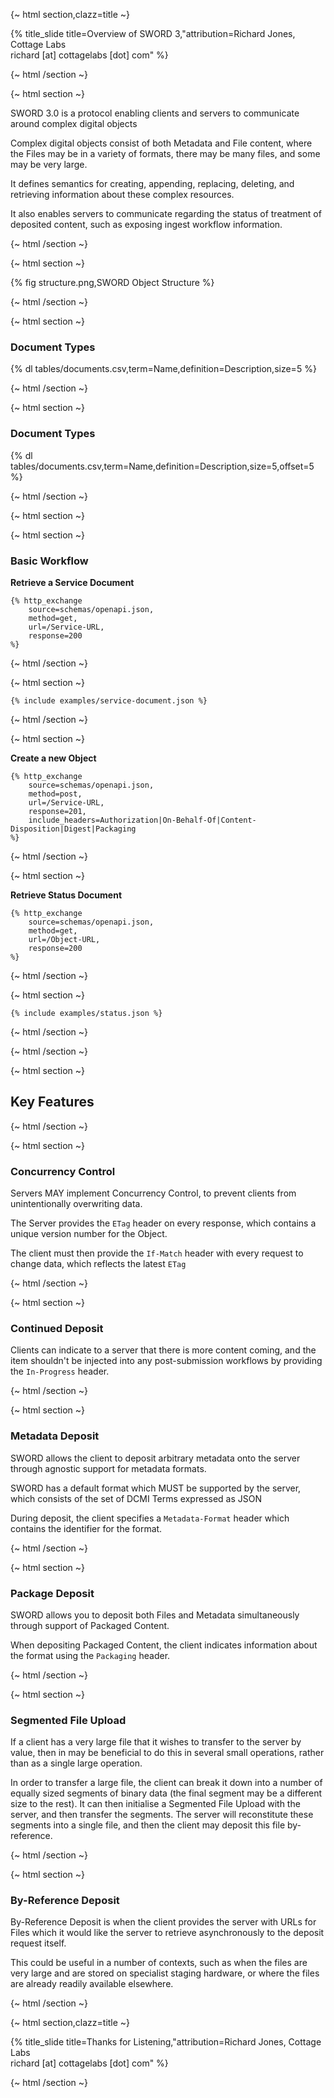 {~ html section,clazz=title ~}

{% title_slide 
    title=Overview of SWORD&nbsp;3,"attribution=Richard Jones, Cottage Labs<br>richard [at] cottagelabs [dot] com"
%}

{~ html /section ~}


{~ html section ~}

SWORD 3.0 is a protocol enabling clients and servers to communicate around complex digital objects

Complex digital objects consist of both Metadata and File content, where the Files may be in a variety of formats, there may be many files, 
and some may be very large.  

It defines semantics for creating, appending, replacing, deleting, and retrieving information about these complex resources.  

It also enables servers to communicate regarding the status of treatment of deposited content, such as exposing ingest workflow information.

{~ html /section ~}


{~ html section ~}

{% fig structure.png,SWORD Object Structure %}

{~ html /section ~}


{~ html section ~}

### Document Types

{% dl tables/documents.csv,term=Name,definition=Description,size=5 %} 

{~ html /section ~}


{~ html section ~}

### Document Types

{% dl tables/documents.csv,term=Name,definition=Description,size=5,offset=5 %} 

{~ html /section ~}


{~ html section ~}

{~ html section ~}

### Basic Workflow

**Retrieve a Service Document**

```
{% http_exchange
    source=schemas/openapi.json,
    method=get,
    url=/Service-URL,
    response=200
%}
```
    
{~ html /section ~}
    
{~ html section ~}

```
{% include examples/service-document.json %} 
```

{~ html /section ~}

{~ html section ~}

**Create a new Object**

```
{% http_exchange
    source=schemas/openapi.json,
    method=post,
    url=/Service-URL,
    response=201,
    include_headers=Authorization|On-Behalf-Of|Content-Disposition|Digest|Packaging
%}
```

{~ html /section ~}

{~ html section ~}

**Retrieve Status Document**

```
{% http_exchange
    source=schemas/openapi.json,
    method=get,
    url=/Object-URL,
    response=200
%}
```

{~ html /section ~}

{~ html section ~}

```
{% include examples/status.json %} 
```

{~ html /section ~}

{~ html /section ~}


{~ html section ~}

## Key Features

{~ html /section ~}


{~ html section ~}

### Concurrency Control

Servers MAY implement Concurrency Control, to prevent clients from unintentionally overwriting data.

The Server provides the `ETag` header on every response, which contains a unique version number for the Object.

The client must then provide the `If-Match` header with every request to change data, which reflects the latest `ETag`

{~ html /section ~}


{~ html section ~}

### Continued Deposit

Clients can indicate to a server that there is more content coming, and the item shouldn't be injected into any post-submission
workflows by providing the `In-Progress` header.

{~ html /section ~}


{~ html section ~}

### Metadata Deposit

SWORD allows the client to deposit arbitrary metadata onto the server through agnostic support for metadata formats.

SWORD has a default format which MUST be supported by the server, which consists of the set of DCMI Terms expressed as JSON

During deposit, the client specifies a `Metadata-Format` header which contains the identifier for the format.

{~ html /section ~}


{~ html section ~}

### Package Deposit

SWORD allows you to deposit both Files and Metadata simultaneously through support of Packaged Content.

When depositing Packaged Content, the client indicates information about the format using the `Packaging` header.

{~ html /section ~}


{~ html section ~}

### Segmented File Upload

If a client has a very large file that it wishes to transfer to the server by value, then in may be beneficial to do this in several small 
operations, rather than as a single large operation.

In order to transfer a large file, the client can break it down into a number of equally sized segments of binary data (the final segment 
may be a different size to the rest).  It can then initialise a Segmented File Upload with the server, and then transfer the segments.  The 
server will reconstitute these segments into a single file, and then the client may deposit this file by-reference.

{~ html /section ~}


{~ html section ~}

### By-Reference Deposit

By-Reference Deposit is when the client provides the server with URLs for Files which it would like the server to retrieve asynchronously 
to the deposit request itself.  

This could be useful in a number of contexts, such as when the files are very large and are stored on 
specialist staging hardware, or where the files are already readily available elsewhere.

{~ html /section ~}


{~ html section,clazz=title ~}

{% title_slide 
    title=Thanks for Listening,"attribution=Richard Jones, Cottage Labs<br>richard [at] cottagelabs [dot] com"
%}

{~ html /section ~}